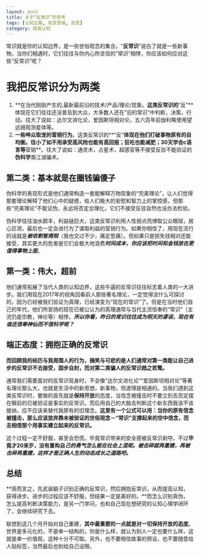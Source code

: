 ```yaml
---
layout: post
title: 关于“反常识”的思考
tags: [认知之路, 改变思维, 反思]
category: 提高认知
---
```


常识就是你的认知边界，是一些世俗观念的集合。“**反常识**”说白了就是一些新事物，当你们相遇时，它们往往与你内心所坚信的“常识”相悖，你应该如何应对这些“反常识”呢？


# 我把反常识分为两类

1. **在当代刚刚产生的,最新最前沿的技术/产品/理论/现象。**这类反常识的**“反”**体现在它们往往还没普及到大众，大多数人还在“旧的常识”中判断，决策，行动。往大了说如：达尔文进化论，爱因斯坦相对论，五六百年前伽利略使用望远镜观测星体等。
2. **一些哗众取宠的营销行为**。这类反常识的**“反”**体现在他们打破事物原有的自均衡。往小了如不用承受高风险也能有高回报；狂吃也能减肥；30天学会c语言等**营销**。往大了说如：通灵术，占星术，超感官等不接受反驳不能验证的**伪科学**类江湖骗术。

## 第二类：基本就是在圈钱骗傻子

伪科学的表现形式是他们通常构造一套能解释万物现象的“完美理论”，让人们觉得那套理论解释了他们心中的疑惑，给人们极大的安慰和智力上的掌控感，但那些“完美理论”不能证伪，永远将否定合理化，它们不接受反驳自然也没办法检验。

伪科学往往油水颇丰，利益链巨大，这类反常识利用人性弱点而博取公众眼球，居心叵测，最后也一定会进行为了谋取利益的营销行为。如果你相信了，用现在流行的话就是***被收割智商税***（我也交过不少，痛定思痛）。但如果只是损失钱相对还能接受，其实更大的危害是它们会极大地浪费***时间成本，你应该把时间和金钱放在更值得事物上面***。
## 第一类：伟大，超前

他们通常拓展了当代人类的认知边界，这些牛逼的反常识往往标志着人类的一大进步。我们用现在2017年的视角回看前人那些著名理论，一定觉得没什么可探讨的，因为已经被我们验证为真理，已经演变为“现在的常识”了。但是在当时他们自己的年代，他们所宣扬的现在已被公认为的真理通常与当代主流信奉的“常识”（主流仍是宗教，神论等）相悖。***所以你看，昨日的常识往往成为明天的谬误，现在有谁还信奉神仙而不信科学呢？***


## 端正态度：拥抱正确的反常识

**而回顾我的经历与我周围人的行为，搞笑与可悲的是人们通常对第一类能让自己进步的反常识不去接受，固步自封，而对第二类骗人的反常识趋之若鹜。**

通常我们需要面对的反常识现身时，不会像“达尔文进化论”“爱因斯坦相对论”等著名理论那么大，也就是生活中的新思想，新事物，但道理是相通的。当我们遇到这类反常识时，要做的首先就是**保持开放**的态度，当信念被撞击时不要立刻去否定摆在眼前的已被验证是事实的反常识。而后用自己的大脑去判断这个新东西我该不该接纳，应不应该来替代我原有的旧理念。**这里有一个公式可以用：当你的原有信念被撞击，那么应该放弃靠未被验证的世俗观念－“常识”支撑起来的空中信念，而去相信那个用事实建立起来的反常识。**

这个过程一定不舒服，甚至会恐慌，毕竟常识带来的安全感被反常识剥夺。不过**毕竟才20来岁，没有重构自*己的勇气怎么能在社会上混呢。被击碎就再重建，再被击碎再重建，这样才是正确人生的动态成长之道路吧。***
## 总结

**简而言之，先武装脑子识别正确的反常识，然后拥抱反常识，从而提高认知，获得进步。进步的过程应该不舒服，但结果一定是美好的。**而怎么识别真伪，怎么提高判断决策能力，是另一门学问，也和自己现在想研究的认知心理学闭环了，会继续研究下去。

联想到这几个月开始对自己重建，**其中最重要的一点就是对一切保持开放的态度**。世界是多元化的，不是单一结构的，你是什么样，就认为别人一定也要什么样，这就是单一价值观，这种十分不可取。另外，也不要相信故事的预设，也不要随意给人贴标签，当然最后也别给自己设限。